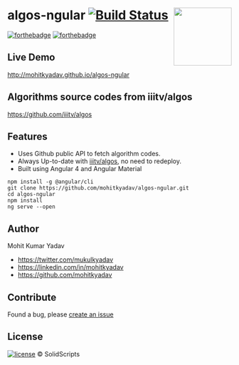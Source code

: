 # algos-ngular [![Build Status](https://www.travis-ci.org/SolidScript/algos-ngular.svg?branch=master)](https://travis-ci.com/SolidScript/algos-ngular) [<img src="https://angular.io/assets/images/logos/angular/angular.svg" align="right" width="130">](https://angular.io/) 

[![forthebadge](http://forthebadge.com/images/badges/built-with-love.svg)](https://github.com/SolidScript/algos-ngular)
[![forthebadge](http://forthebadge.com/images/badges/uses-git.svg)](https://github.com/SolidScript/algos-ngular)


## Live Demo
http://mohitkyadav.github.io/algos-ngular

## Algorithms source codes from iiitv/algos
https://github.com/iiitv/algos

## Features
* Uses Github public API to fetch algorithm codes.
* Always Up-to-date with [iiitv/algos](https://github.com/iiitv/algos), no need to redeploy.
* Built using Angular 4 and Angular Material

```
npm install -g @angular/cli
git clone https://github.com/mohitkyadav/algos-ngular.git
cd algos-ngular
npm install
ng serve --open
```


## Author

Mohit Kumar Yadav

* https://twitter.com/mukulkyadav
* https://linkedin.com/in/mohitkyadav
* https://github.com/mohitkyadav

## Contribute
Found a bug, please [create an issue](https://github.com/mohitkyadav/algos-ngular/issues/new)

## License

[![license](https://img.shields.io/github/license/mashape/apistatus.svg)](#) © SolidScripts
